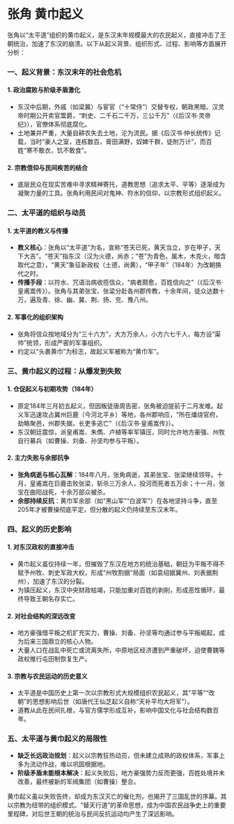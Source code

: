 # 张角 黄巾起义

张角以“太平道”组织的黄巾起义，是东汉末年规模最大的农民起义，直接冲击了王朝统治，加速了东汉的崩溃。以下从起义背景、组织形式、过程、影响等方面展开分析：  


### **一、起义背景：东汉末年的社会危机**  
#### 1. **政治腐败与阶级矛盾激化**  
- 东汉中后期，外戚（如梁冀）与宦官（“十常侍”）交替专权，朝政黑暗。汉灵帝时期公开卖官鬻爵，“刺史、二千石二千万，三公千万”（《后汉书·灵帝纪》），官僚体系彻底腐化。  
- 土地兼并严重，大量自耕农失去土地，沦为流民。据《后汉书·仲长统传》记载，当时“豪人之室，连栋数百，膏田满野，奴婢千群，徒附万计”，而百姓“寒不敢衣，饥不敢食”。  

#### 2. **宗教信仰与民间疾苦的结合**  
- 底层民众在现实苦难中寻求精神寄托，道教思想（追求太平、平等）逐渐成为凝聚力量的工具。张角利用民间对鬼神、符水的信仰，以宗教形式组织起义。  


### **二、太平道的组织与动员**  
#### 1. **太平道的教义与传播**  
- **教义核心**：张角以“太平道”为名，宣称“苍天已死，黄天当立，岁在甲子，天下大吉”。“苍天”指东汉（汉为火德，尚赤；“苍”为青色，属木，木克火，暗含取代之意），“黄天”象征新政权（土德，尚黄），“甲子年”（184年）为改朝换代之时。  
- **传播手段**：以符水、咒语治病收揽信众，“病者颇愈，百姓信向之”（《后汉书·皇甫嵩传》）。张角与其弟张宝、张梁分赴各州郡传教，十余年间，徒众达数十万，遍及青、徐、幽、冀、荆、扬、兖、豫八州。  

#### 2. **军事化的组织架构**  
- 张角将信众按地域分为“三十六方”，大方万余人，小方六七千人，每方设“渠帅”统领，形成严密的军事组织。  
- 约定以“头裹黄巾”为标志，故起义军被称为“黄巾军”。  


### **三、黄巾起义的过程：从爆发到失败**  
#### 1. **仓促起义与初期攻势（184年）**  
- 原定184年三月初五起义，但因叛徒唐周告密，张角被迫提前于二月发难。起义军迅速攻占冀州巨鹿（今河北平乡）等地，各州郡响应，“所在燔烧官府，劫略聚邑，州郡失据，长吏多逃亡”（《后汉书·皇甫嵩传》）。  
- 东汉朝廷震惊，派皇甫嵩、朱儁、卢植等率军镇压，同时允许地方豪强、州牧自行募兵（如曹操、刘备、孙坚均参与平叛）。  

#### 2. **主力失败与余部抗争**  
- **张角病逝与核心瓦解**：184年八月，张角病逝，其弟张宝、张梁继续领导。十月，皇甫嵩在巨鹿击败张梁，斩杀三万余人，投河而死者五万余；十一月，张宝在曲阳战死，十余万部众被杀。  
- **余部持续反抗**：黄巾军余部（如“黑山军”“白波军”）在各地坚持斗争，直至205年才被曹操彻底平定，但分散的起义仍持续至东汉末年。  


### **四、起义的历史影响**  
#### 1. 对东汉政权的直接冲击  
- 黄巾起义虽仅持续一年，但摧毁了东汉在地方的统治基础，朝廷为平叛不得不赋予州牧、刺史军政大权，形成“州牧割据”局面（如袁绍据冀州、刘表据荆州），加速了东汉的分裂。  
- 为镇压起义，东汉中央财政枯竭，只能加重对百姓的剥削，形成恶性循环，最终导致王朝名存实亡。  

#### 2. 对社会结构的深远改变  
- 地方豪强借平叛之机扩充实力，曹操、刘备、孙坚等均通过参与平叛崛起，成为后来三国鼎立的核心人物。  
- 大量人口在战乱中死亡或流离失所，中原地区经济遭到严重破坏，迫使曹魏等政权推行屯田制恢复生产。  

#### 3. 宗教与农民运动的历史意义  
- 太平道是中国历史上第一次以宗教形式大规模组织农民起义，其“平等”“改朝”的思想影响后世（如唐代王仙芝起义自称“天补平均大将军”）。  
- 道教从此在民间扎根，与官方儒学形成互补，影响中国文化与社会结构数百年。  


### **五、太平道与黄巾起义的局限性**  
- **缺乏长远政治规划**：起义以宗教狂热动员，但未建立成熟的政权体系，军事上多为流动作战，难以巩固根据地。  
- **阶级矛盾未能根本解决**：起义失败后，地方豪强势力反而更强，百姓处境并未改善，最终被新的军阀集团（如曹操）整合。  


黄巾起义虽以失败告终，却成为东汉灭亡的催化剂，也揭开了三国乱世的序幕。其以宗教为纽带的组织模式、“替天行道”的革命思想，成为中国农民战争史上的重要里程碑，对后世王朝的统治与民间反抗运动均产生了深远影响。